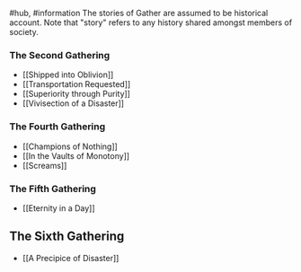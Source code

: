 #hub, #information 
The stories of Gather are assumed to be historical account. Note that "story" refers to any history shared amongst members of society. 

### The Second Gathering
- [[Shipped into Oblivion]]
- [[Transportation Requested]]
- [[Superiority through Purity]]
- [[Vivisection of a Disaster]]

### The Fourth Gathering 
- [[Champions of Nothing]]
- [[In the Vaults of Monotony]]
- [[Screams]]

### The Fifth Gathering
- [[Eternity in a Day]]

## The Sixth Gathering
- [[A Precipice of Disaster]]